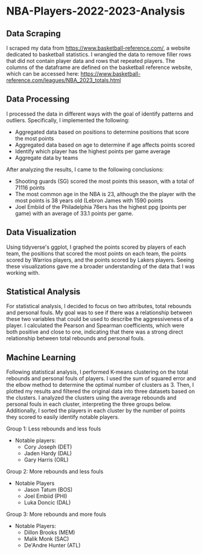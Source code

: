 # NBA-Players-2022-2023-Analysis

## Data Scraping
I scraped my data from https://www.basketball-reference.com/, a website dedicated to basketball statistics. I wrangled the data to remove filler rows that did not contain player data and rows that repeated players. The columns of the dataframe are defined on the basketball reference website, which can be accessed here: https://www.basketball-reference.com/leagues/NBA_2023_totals.html

## Data Processing
I processed the data in different ways with the goal of identify patterns and outliers. Specifically, I implemented the following:
* Aggregated data based on positions to determine positions that score the most points
* Aggregated data based on age to determine if age affects points scored
* Identify which player has the highest points per game average
* Aggregate data by teams

After analyzing the results, I came to the following conclusions:
* Shooting guards (SG) scored the most points this season, with a total of 71116 points
* The most common age in the NBA is 23, although the the player with the most points is 38 years old (Lebron James with 1590 points
* Joel Embiid of the Philadelphia 76ers has the highest ppg (points per game) with an average of 33.1 points per game.

## Data Visualization
Using tidyverse's ggplot, I graphed the points scored by players of each team, the positions that scored the most points on each team, the points scored by Warrios players, and the points scored by Lakers players. Seeing these visualizations gave me a broader understanding of the data that I was working with. 

## Statistical Analysis
For statistical analysis, I decided to focus on two attributes, total rebounds and personal fouls. My goal was to see if there was a relationship between these two variables that could be used to describe the aggressiveness of a player. I calculated the Pearson and Spearman coefficients, which were both positive and close to one, indicating that there was a strong direct relationship between total rebounds and personal fouls.

## Machine Learning
Following statistical analysis, I performed K-means clustering on the total rebounds and personal fouls of players. I used the sum of squared error and the elbow method to determine the optimal number of clusters as 3. Then, I plotted my results and filtered the original data into three datasets based on the clusters. I analyzed the clusters using the average rebounds and personal fouls in each cluster, interpreting the three groups below. Additionally, I sorted the players in each cluster by the number of points they scored to easily identify notable players. 

Group 1: Less rebounds and less fouls
* Notable players:
  * Cory Joseph (DET)
  * Jaden Hardy (DAL)
  * Gary Harris (ORL)

Group 2: More rebounds and less fouls
* Notable Players
  * Jason Tatum (BOS)
  * Joel Embiid (PHI)
  * Luka Doncic (DAL)

Group 3: More rebounds and more fouls
* Notable Players:
  * Dillon Brooks (MEM)
  * Malik Monk (SAC)
  * De'Andre Hunter (ATL)


